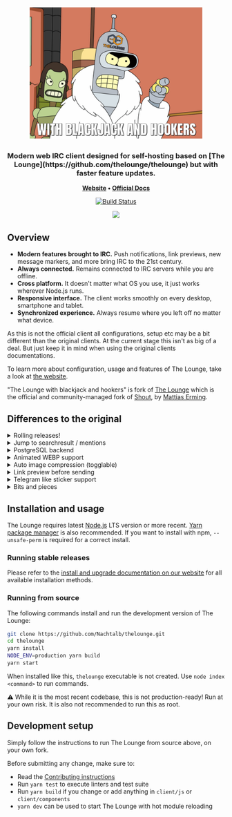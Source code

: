<h1 align="center">
	<img
		width="400"
		alt="The Lounge with Blackjack and Hookers"
		src="https://raw.githubusercontent.com/Nachtalb/thelounge/blackjack-and-hookers/client/img/the-lounge-with-blackjack-and-hookers.png">
</h1>

<h3 align="center">
	Modern web IRC client designed for self-hosting based on [The Lounge](https://github.com/thelounge/thelounge)
	but with faster feature updates.
</h3>

<p align="center">
	<strong>
		<a href="https://github.com/Nachtalb/thelounge/">Website</a>
		•
		<a href="https://thelounge.chat/docs">Official Docs</a>
	</strong>
</p>
<p align="center">
	<a href="https://github.com/Nachtalb/thelounge/actions"><img
		alt="Build Status"
		src="https://github.com/Nachtalb/thelounge/workflows/Build/badge.svg"></a>
</p>

<p align="center">
	<img src="https://raw.githubusercontent.com/thelounge/thelounge.github.io/master/img/thelounge-screenshot.png" width="550">
</p>

## Overview

- **Modern features brought to IRC.** Push notifications, link previews, new message markers, and more bring IRC to the 21st century.
- **Always connected.** Remains connected to IRC servers while you are offline.
- **Cross platform.** It doesn't matter what OS you use, it just works wherever Node.js runs.
- **Responsive interface.** The client works smoothly on every desktop, smartphone and tablet.
- **Synchronized experience.** Always resume where you left off no matter what device.

As this is not the official client all configurations, setup etc may be a bit different than the original clients. At the current
stage this isn't as big of a deal. But just keep it in mind when using the original clients documentations.

To learn more about configuration, usage and features of The Lounge, take a look at [the website](https://thelounge.chat).

"The Lounge with blackjack and hookers" is fork of [The Lounge](https://github.com/thelounge/thelounge/) which is the official and
community-managed fork of [Shout](https://github.com/erming/shout), by [Mattias Erming](https://github.com/erming).

## Differences to the original

<details>
<summary>Rolling releases!</summary>
Instead of waiting for eons on new releases to add features, the main feature of this version are continuous updates.

I will setup a proper Docker workflow to generate new images for you to use. Maybe I'll look into a "one click to update" feature.

- **Priority:** High
- **Status:** Dockerfile image for source build is available but no automated workflow yet
</details>
<details>
<summary>Jump to searchresult / mentions</summary>
One of the main downsides of the original client is that you are not able to jump to your mentions nor to search results.
(The search has yet to be released, currently only available in the prerelease....).

- **Priority:** High
- **Status:** Planned
</details>

<details>
<summary>PostgreSQL backend</summary>
Instead of using sqlite or text file based logs I want PostgreSQL support. Which should be faster and be able to handle
much more logs / data. [PostgreSQL Website](https://www.postgresql.org/)

- **Priority:** Medium
- **Status:** Planned
</details>

<details>
<summary>Animated WEBP support</summary>
Animated WEBP are basically GIFs but way more spce efficient. Thus you can have looping HD reaction images which only use a few kilobytes.
Currently they are not supported at all. (This was already developed for the official client but it was removed again)

- **Priority:** High
- **Status:** Planned
</details>

<details>
<summary>Auto image compression (togglable)</summary>
Enable automatic image compression (either jpg or webp). This helps to reduce bandwidth makes image previews snappier.

- **Priority:** Low
- **Status:** Planned
</details>

<details>
<summary>Link preview before sending</summary>
Link preview of the links yet to be sent so you won't accidentally send that embarassing photo of yours. (Like any other
reasonable modern message client)

- **Priority:** Medium
- **Status:** Planned
</details>

<details>
<summary>Telegram like sticker support</summary>
I hat searching for reactions to messages in my folders and sending them when it's already too late. Intead I want to
add Telegram stickers support. How this will look like is not yet defind but I do want to be able to convert actual
Telegram sticker packs to packs usable for you in this client.

- **Priority:** Low
- **Status:** Planned
</details>

<details>
<summary>Bits and pieces</summary>
Ther are small things here and there that in my opinion are just not user friendly at all. Stuff as:
- Changing network settins does not reconnect you (eg. when you want to enable a proxy)
- Rightclicking networks is not possible anymore in the latest release preview
- `/quit` instantly removes a network without warning (incl. all settings)
- Topic box on mobile is not userfriendly
- Disconnected networks show the disconnected icon next to the name which can't be clicked to reconnect
	You either have to go to the network, hit the threedot menu and hit connect or write out `/connect` and hit enter.

- **Priority:** Various
- **Status:** Ongoing
</details>

## Installation and usage

The Lounge requires latest [Node.js](https://nodejs.org/) LTS version or more recent.
[Yarn package manager](https://yarnpkg.com/) is also recommended.
If you want to install with npm, `--unsafe-perm` is required for a correct install.

### Running stable releases

Please refer to the [install and upgrade documentation on our website](https://thelounge.chat/docs/install-and-upgrade) for all available installation methods.

### Running from source

The following commands install and run the development version of The Lounge:

```sh
git clone https://github.com/Nachtalb/thelounge.git
cd thelounge
yarn install
NODE_ENV=production yarn build
yarn start
```

When installed like this, `thelounge` executable is not created. Use `node index <command>` to run commands.

⚠️ While it is the most recent codebase, this is not production-ready! Run at
your own risk. It is also not recommended to run this as root.

## Development setup

Simply follow the instructions to run The Lounge from source above, on your own
fork.

Before submitting any change, make sure to:

- Read the [Contributing instructions](https://github.com/Nachtalb/thelounge/blob/blackjack-and-hookers/.github/CONTRIBUTING.md#contributing)
- Run `yarn test` to execute linters and test suite
- Run `yarn build` if you change or add anything in `client/js` or `client/components`
- `yarn dev` can be used to start The Lounge with hot module reloading
